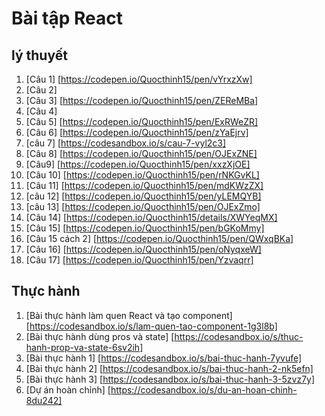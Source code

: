 # Bài tập React 
## lý thuyết 
1. [Câu 1] [https://codepen.io/Quocthinh15/pen/vYrxzXw]
2. [Câu 2] 
3. [Câu 3] [https://codepen.io/Quocthinh15/pen/ZEReMBa]
4. [Câu 4]
5. [Câu 5] [https://codepen.io/Quocthinh15/pen/ExRWeZR]
6. [Câu 6] [https://codepen.io/Quocthinh15/pen/zYaEjrv]
7. [câu 7] [https://codesandbox.io/s/cau-7-vyl2c3]
8. [Câu 8] [https://codepen.io/Quocthinh15/pen/OJExZNE]
9. [Câu9] [https://codepen.io/Quocthinh15/pen/xxzXjOE]
10. [Câu 10] [https://codepen.io/Quocthinh15/pen/rNKGvKL]
11. [Câu 11] [https://codepen.io/Quocthinh15/pen/mdKWzZX]
12. [câu 12] [https://codepen.io/Quocthinh15/pen/yLEMQYB]
13. [câu 13] [https://codepen.io/Quocthinh15/pen/OJExZmo]
14. [Câu 14] [https://codepen.io/Quocthinh15/details/XWYeqMX]
15. [Câu 15] [https://codepen.io/Quocthinh15/pen/bGKoMmy]
15. [Câu 15 cách 2] [https://codepen.io/Quocthinh15/pen/QWxqBKa]
16. [Câu 16] [https://codepen.io/Quocthinh15/pen/oNyqxeW]
17. [Câu 17] [https://codepen.io/Quocthinh15/pen/Yzvaqrr]

## Thực hành 
1. [Bài thực hành làm quen React và tạo component] [https://codesandbox.io/s/lam-quen-tao-component-1g3l8b]
2. [Bài thực hành dùng pros và state] [https://codesandbox.io/s/thuc-hanh-prop-va-state-6sv2ih]
3. [Bài thực hành 1] [https://codesandbox.io/s/bai-thuc-hanh-7yvufe]
4. [Bài thực hành 2] [https://codesandbox.io/s/bai-thuc-hanh-2-nk5efn]
5. [Bài thực hành 3] [https://codesandbox.io/s/bai-thuc-hanh-3-5zvz7y]
6. [Dự án hoàn chỉnh] [https://codesandbox.io/s/du-an-hoan-chinh-8du242]


